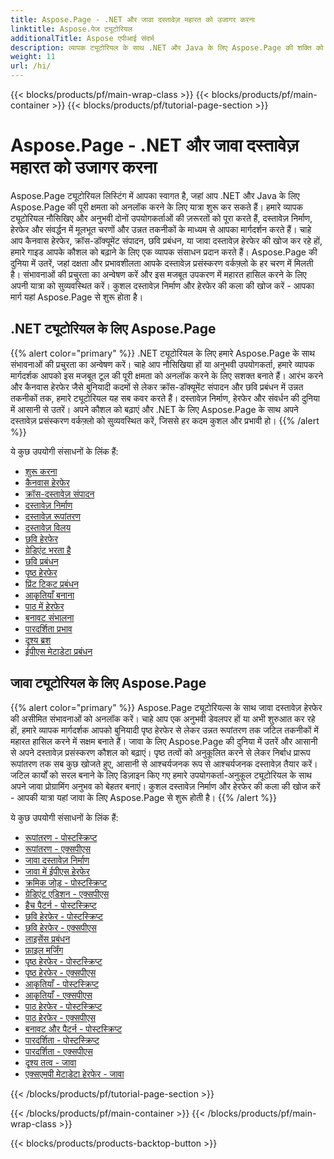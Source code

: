 ```yaml
---
title: Aspose.Page - .NET और जावा दस्तावेज़ महारत को उजागर करना
linktitle: Aspose.पेज ट्यूटोरियल
additionalTitle: Aspose एपीआई संदर्भ
description: व्यापक ट्यूटोरियल के साथ .NET और Java के लिए Aspose.Page की शक्ति को अनलॉक करें। दस्तावेज़ निर्माण, हेरफेर और संवर्धन में सहजता से महारत हासिल करें।
weight: 11
url: /hi/
---
```


{{< blocks/products/pf/main-wrap-class >}}
{{< blocks/products/pf/main-container >}}
{{< blocks/products/pf/tutorial-page-section >}}

# Aspose.Page - .NET और जावा दस्तावेज़ महारत को उजागर करना


Aspose.Page ट्यूटोरियल लिस्टिंग में आपका स्वागत है, जहां आप .NET और Java के लिए Aspose.Page की पूरी क्षमता को अनलॉक करने के लिए यात्रा शुरू कर सकते हैं। हमारे व्यापक ट्यूटोरियल नौसिखिए और अनुभवी दोनों उपयोगकर्ताओं की ज़रूरतों को पूरा करते हैं, दस्तावेज़ निर्माण, हेरफेर और संवर्द्धन में मूलभूत चरणों और उन्नत तकनीकों के माध्यम से आपका मार्गदर्शन करते हैं। चाहे आप कैनवास हेरफेर, क्रॉस-डॉक्यूमेंट संपादन, छवि प्रबंधन, या जावा दस्तावेज़ हेरफेर की खोज कर रहे हों, हमारे गाइड आपके कौशल को बढ़ाने के लिए एक व्यापक संसाधन प्रदान करते हैं। Aspose.Page की दुनिया में उतरें, जहां दक्षता और प्रभावशीलता आपके दस्तावेज़ प्रसंस्करण वर्कफ़्लो के हर चरण में मिलती है। संभावनाओं की प्रचुरता का अन्वेषण करें और इस मजबूत उपकरण में महारत हासिल करने के लिए अपनी यात्रा को सुव्यवस्थित करें। कुशल दस्तावेज़ निर्माण और हेरफेर की कला की खोज करें - आपका मार्ग यहां Aspose.Page से शुरू होता है।

## .NET ट्यूटोरियल के लिए Aspose.Page
{{% alert color="primary" %}}
.NET ट्यूटोरियल के लिए हमारे Aspose.Page के साथ संभावनाओं की प्रचुरता का अन्वेषण करें। चाहे आप नौसिखिया हों या अनुभवी उपयोगकर्ता, हमारे व्यापक मार्गदर्शक आपको इस मजबूत टूल की पूरी क्षमता को अनलॉक करने के लिए सशक्त बनाते हैं। आरंभ करने और कैनवास हेरफेर जैसे बुनियादी कदमों से लेकर क्रॉस-डॉक्यूमेंट संपादन और छवि प्रबंधन में उन्नत तकनीकों तक, हमारे ट्यूटोरियल यह सब कवर करते हैं। दस्तावेज़ निर्माण, हेरफेर और संवर्धन की दुनिया में आसानी से उतरें। अपने कौशल को बढ़ाएं और .NET के लिए Aspose.Page के साथ अपने दस्तावेज़ प्रसंस्करण वर्कफ़्लो को सुव्यवस्थित करें, जिससे हर कदम कुशल और प्रभावी हो।
{{% /alert %}}

ये कुछ उपयोगी संसाधनों के लिंक हैं:
 
- [शुरू करना](./net/getting-started/)
- [कैनवास हेरफेर](./net/canvas-manipulation/)
- [क्रॉस-दस्तावेज़ संपादन](./net/cross-document-editing/)
- [दस्तावेज़ निर्माण](./net/document-creation/)
- [दस्तावेज़ रूपांतरण](./net/document-conversion/)
- [दस्तावेज़ विलय](./net/document-merging/)
- [छवि हेरफेर](./net/image-manipulation/)
- [ग्रेडिएंट भरता है](./net/gradient-fills/)
- [छवि प्रबंधन](./net/image-management/)
- [पृष्ठ हेरफेर](./net/page-manipulation/)
- [प्रिंट टिकट प्रबंधन](./net/print-ticket-management/)
- [आकृतियाँ बनाना](./net/drawing-shapes/)
- [पाठ में हेरफेर](./net/text-manipulation/)
- [बनावट संभालना](./net/texture-handling/)
- [पारदर्शिता प्रभाव](./net/transparency-effects/)
- [दृश्य ब्रश](./net/visual-brushes/)
- [ईपीएस मेटाडेटा प्रबंधन](./net/eps-metadata-management/)



## जावा ट्यूटोरियल के लिए Aspose.Page
{{% alert color="primary" %}}
Aspose.Page ट्यूटोरियल्स के साथ जावा दस्तावेज़ हेरफेर की असीमित संभावनाओं को अनलॉक करें। चाहे आप एक अनुभवी डेवलपर हों या अभी शुरुआत कर रहे हों, हमारे व्यापक मार्गदर्शक आपको बुनियादी पृष्ठ हेरफेर से लेकर उन्नत रूपांतरण तक जटिल तकनीकों में महारत हासिल करने में सक्षम बनाते हैं। जावा के लिए Aspose.Page की दुनिया में उतरें और आसानी से अपने दस्तावेज़ प्रसंस्करण कौशल को बढ़ाएं। पृष्ठ तत्वों को अनुकूलित करने से लेकर निर्बाध प्रारूप रूपांतरण तक सब कुछ खोजते हुए, आसानी से आश्चर्यजनक रूप से आश्चर्यजनक दस्तावेज़ तैयार करें। जटिल कार्यों को सरल बनाने के लिए डिज़ाइन किए गए हमारे उपयोगकर्ता-अनुकूल ट्यूटोरियल के साथ अपने जावा प्रोग्रामिंग अनुभव को बेहतर बनाएं। कुशल दस्तावेज़ निर्माण और हेरफेर की कला की खोज करें - आपकी यात्रा यहां जावा के लिए Aspose.Page से शुरू होती है।
{{% /alert %}}

ये कुछ उपयोगी संसाधनों के लिंक हैं:

- [रूपांतरण - पोस्टस्क्रिप्ट](./java/postscript-conversion/)
- [रूपांतरण - एक्सपीएस](./java/xps-conversion/)
- [जावा दस्तावेज़ निर्माण](./java/document-creation/)
- [जावा में ईपीएस हेरफेर](./java/manipulation-eps/)
- [क्रमिक जोड़ - पोस्टस्क्रिप्ट](./java/postscript-gradient-addition/)
- [ग्रेडिएंट एडिशन - एक्सपीएस](./java/xps-gradient-addition/)
- [हैच पैटर्न - पोस्टस्क्रिप्ट](./java/postscript-hatch-patterns/)
- [छवि हेरफेर - पोस्टस्क्रिप्ट](./java/postscript-image-manipulation/)
- [छवि हेरफेर - एक्सपीएस](./java/xps-image-manipulation/)
- [लाइसेंस प्रबंधन](./java/license-management/)
- [फ़ाइल मर्जिंग](./java/file-merging/)
- [पृष्ठ हेरफेर - पोस्टस्क्रिप्ट](./java/postscript-page-manipulation/)
- [पृष्ठ हेरफेर - एक्सपीएस](./java/xps-page-manipulation/)
- [आकृतियाँ - पोस्टस्क्रिप्ट](./java/postscript-shapes/)
- [आकृतियाँ - एक्सपीएस](./java/xps-shapes/)
- [पाठ हेरफेर - पोस्टस्क्रिप्ट](./java/postscript-text-manipulation/)
- [पाठ हेरफेर - एक्सपीएस](./java/xps-text-manipulation/)
- [बनावट और पैटर्न - पोस्टस्क्रिप्ट](./java/postscript-texture-patterns/)
- [पारदर्शिता - पोस्टस्क्रिप्ट](./java/postscript-transparency/)
- [पारदर्शिता - एक्सपीएस](./java/xps-transparency/)
- [दृश्य तत्व - जावा](./java/visual-elements/)
- [एक्सएमपी मेटाडेटा हेरफेर - जावा](./java/xmp-metadata-manipulation/)


{{< /blocks/products/pf/tutorial-page-section >}}

{{< /blocks/products/pf/main-container >}}
{{< /blocks/products/pf/main-wrap-class >}}

{{< blocks/products/products-backtop-button >}}
